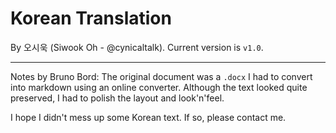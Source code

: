 # Korean Translation

By 오시욱 (Siwook Oh - @cynicaltalk). Current version is ``v1.0``.

----

Notes by Bruno Bord: The original document was a ``.docx`` I had to convert into markdown using an online converter. Although the text looked quite preserved, I had to polish the layout and look'n'feel.

I hope I didn't mess up some Korean text. If so, please contact me.
